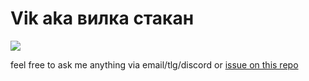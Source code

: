 # Vik aka вилка стакан

<a href="https://vlk.st"><img src="https://vlk.st/call.png"></a>
  

feel free to ask me anything via email/tlg/discord or [issue on this repo](https://github.com/ktwzk/ktwzk)
